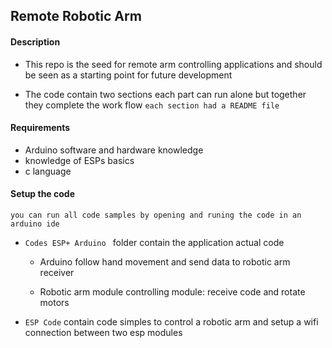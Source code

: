 ## Remote Robotic Arm 

#### Description
- This repo is the seed for remote arm controlling applications and should be seen as a starting point for future development

- The code contain two sections each part can run alone but together they complete the work flow `each section had a README file`

#### Requirements
- Arduino software and hardware knowledge 
- knowledge of ESPs basics
- c language

#### Setup the code
    you can run all code samples by opening and runing the code in an arduino ide
- `Codes ESP+ Arduino ` folder contain the application actual code
    
    - Arduino follow hand movement and send data to robotic arm receiver
    
    - Robotic arm module controlling module: receive code and rotate motors

- `ESP Code` contain code simples to control a robotic arm and setup a wifi connection between two esp modules